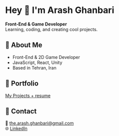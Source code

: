 # Hey 👋 I'm Arash Ghanbari

**Front-End & Game Developer**  
Learning, coding, and creating cool projects.

## 📌 About Me
- Front-End & 2D Game Developer
- JavaScript, React, Unity
- Based in Tehran, Iran  

## 📌 Portfolio  
[My Projects + resume](https://github.com/thearashghanbari/Portfolio)

## 📌 Contact  
📧 the.arash.ghanbari@gmail.com  
🌐 [LinkedIn](https://linkedin.com/in/thearashghanbari)
